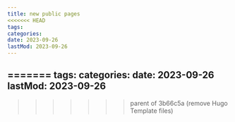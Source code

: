 ```yaml
---
title: new public pages
<<<<<<< HEAD
tags: 
categories: 
date: 2023-09-26
lastMod: 2023-09-26
---
```

=======
tags:
categories:
date: 2023-09-26
lastMod: 2023-09-26
---

>>>>>>> parent of 3b66c5a (remove Hugo Template files)
